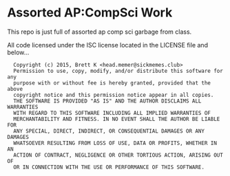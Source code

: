 # Assorted AP:CompSci Work
This repo is just full of assorted ap comp sci garbage from class.

All code licensed under the ISC license located in the LICENSE file and below...

```
  Copyright (c) 2015, Brett K <head.memer@sickmemes.club>
  Permission to use, copy, modify, and/or distribute this software for any
  purpose with or without fee is hereby granted, provided that the above
  copyright notice and this permission notice appear in all copies.
  THE SOFTWARE IS PROVIDED "AS IS" AND THE AUTHOR DISCLAIMS ALL WARRANTIES
  WITH REGARD TO THIS SOFTWARE INCLUDING ALL IMPLIED WARRANTIES OF
  MERCHANTABILITY AND FITNESS. IN NO EVENT SHALL THE AUTHOR BE LIABLE FOR
  ANY SPECIAL, DIRECT, INDIRECT, OR CONSEQUENTIAL DAMAGES OR ANY DAMAGES
  WHATSOEVER RESULTING FROM LOSS OF USE, DATA OR PROFITS, WHETHER IN AN
  ACTION OF CONTRACT, NEGLIGENCE OR OTHER TORTIOUS ACTION, ARISING OUT OF
  OR IN CONNECTION WITH THE USE OR PERFORMANCE OF THIS SOFTWARE.    
  ```
